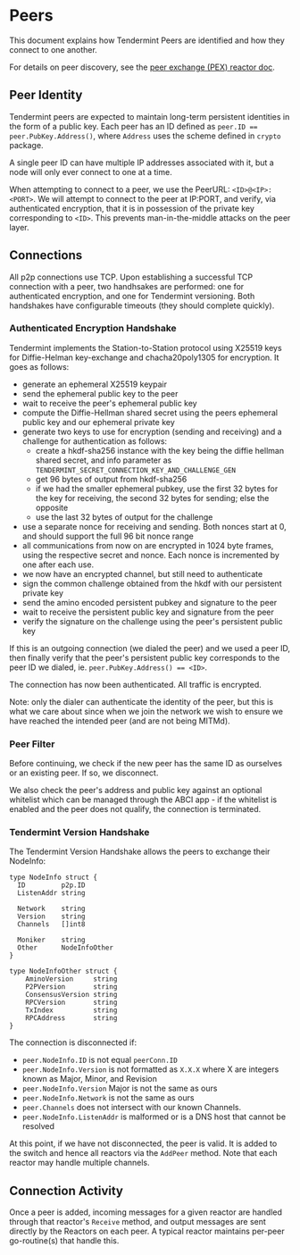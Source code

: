 # Peers

This document explains how Tendermint Peers are identified and how they connect to one another.

For details on peer discovery, see the [peer exchange (PEX) reactor doc](https://github.com/tendermint/tendermint/blob/master/docs/spec/reactors/pex/pex.md).

## Peer Identity

Tendermint peers are expected to maintain long-term persistent identities in the form of a public key.
Each peer has an ID defined as `peer.ID == peer.PubKey.Address()`, where `Address` uses the scheme defined in `crypto` package.

A single peer ID can have multiple IP addresses associated with it, but a node
will only ever connect to one at a time.

When attempting to connect to a peer, we use the PeerURL: `<ID>@<IP>:<PORT>`.
We will attempt to connect to the peer at IP:PORT, and verify,
via authenticated encryption, that it is in possession of the private key
corresponding to `<ID>`. This prevents man-in-the-middle attacks on the peer layer.

## Connections

All p2p connections use TCP.
Upon establishing a successful TCP connection with a peer,
two handhsakes are performed: one for authenticated encryption, and one for Tendermint versioning.
Both handshakes have configurable timeouts (they should complete quickly).

### Authenticated Encryption Handshake

Tendermint implements the Station-to-Station protocol
using X25519 keys for Diffie-Helman key-exchange and chacha20poly1305 for encryption.
It goes as follows:

- generate an ephemeral X25519 keypair
- send the ephemeral public key to the peer
- wait to receive the peer's ephemeral public key
- compute the Diffie-Hellman shared secret using the peers ephemeral public key and our ephemeral private key
- generate two keys to use for encryption (sending and receiving) and a challenge for authentication as follows:
  - create a hkdf-sha256 instance with the key being the diffie hellman shared secret, and info parameter as
    `TENDERMINT_SECRET_CONNECTION_KEY_AND_CHALLENGE_GEN`
  - get 96 bytes of output from hkdf-sha256
  - if we had the smaller ephemeral pubkey, use the first 32 bytes for the key for receiving, the second 32 bytes for sending; else the opposite
  - use the last 32 bytes of output for the challenge
- use a separate nonce for receiving and sending. Both nonces start at 0, and should support the full 96 bit nonce range
- all communications from now on are encrypted in 1024 byte frames,
  using the respective secret and nonce. Each nonce is incremented by one after each use.
- we now have an encrypted channel, but still need to authenticate
- sign the common challenge obtained from the hkdf with our persistent private key
- send the amino encoded persistent pubkey and signature to the peer
- wait to receive the persistent public key and signature from the peer
- verify the signature on the challenge using the peer's persistent public key

If this is an outgoing connection (we dialed the peer) and we used a peer ID,
then finally verify that the peer's persistent public key corresponds to the peer ID we dialed,
ie. `peer.PubKey.Address() == <ID>`.

The connection has now been authenticated. All traffic is encrypted.

Note: only the dialer can authenticate the identity of the peer,
but this is what we care about since when we join the network we wish to
ensure we have reached the intended peer (and are not being MITMd).

### Peer Filter

Before continuing, we check if the new peer has the same ID as ourselves or
an existing peer. If so, we disconnect.

We also check the peer's address and public key against
an optional whitelist which can be managed through the ABCI app -
if the whitelist is enabled and the peer does not qualify, the connection is
terminated.

### Tendermint Version Handshake

The Tendermint Version Handshake allows the peers to exchange their NodeInfo:

```golang
type NodeInfo struct {
  ID         p2p.ID
  ListenAddr string

  Network    string
  Version    string
  Channels   []int8

  Moniker    string
  Other      NodeInfoOther
}

type NodeInfoOther struct {
	AminoVersion     string
	P2PVersion       string
	ConsensusVersion string
	RPCVersion       string
	TxIndex          string
	RPCAddress       string
}
```

The connection is disconnected if:

- `peer.NodeInfo.ID` is not equal `peerConn.ID`
- `peer.NodeInfo.Version` is not formatted as `X.X.X` where X are integers known as Major, Minor, and Revision
- `peer.NodeInfo.Version` Major is not the same as ours
- `peer.NodeInfo.Network` is not the same as ours
- `peer.Channels` does not intersect with our known Channels.
- `peer.NodeInfo.ListenAddr` is malformed or is a DNS host that cannot be
  resolved

At this point, if we have not disconnected, the peer is valid.
It is added to the switch and hence all reactors via the `AddPeer` method.
Note that each reactor may handle multiple channels.

## Connection Activity

Once a peer is added, incoming messages for a given reactor are handled through
that reactor's `Receive` method, and output messages are sent directly by the Reactors
on each peer. A typical reactor maintains per-peer go-routine(s) that handle this.
